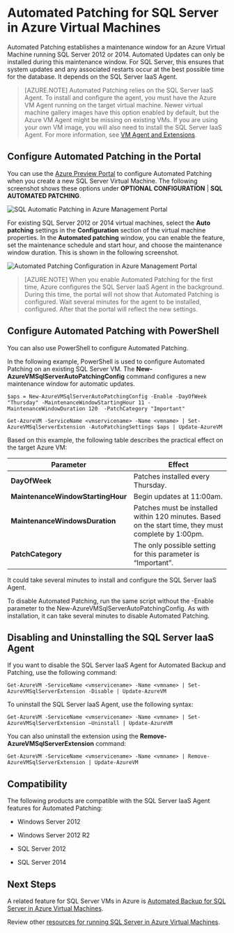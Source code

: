<properties
   pageTitle="Automated SQL Server Patching in VMs | Windows Azure"
   description="Explains the Automated Patching feature for SQL Server Virtual Machines running in Azure."
   services="virtual-machines"
   documentationCenter="na"
   authors="rothja"
   manager="jeffreyg"
   editor="monicar"
   tags="azure-resource-manager" />
<tags
	ms.service="virtual-machines"
	ms.date="08/05/2015"
	wacn.date=""/>

# Automated Patching for SQL Server in Azure Virtual Machines
<!-- deleted by customization

[AZURE.INCLUDE [learn-about-deployment-models](../includes/learn-about-deployment-models-classic-include.md)] Resource Manager model.

-->

Automated Patching establishes a maintenance window for an Azure Virtual Machine running SQL Server 2012 or 2014. Automated Updates can only be installed during this maintenance window. For SQL Server, this ensures that system updates and any associated restarts occur at the best possible time for the database. It depends on the SQL Server IaaS Agent.

>[AZURE.NOTE] Automated Patching relies on the SQL Server IaaS Agent. To install and configure the agent, you must have the Azure VM Agent running on the target virtual machine. Newer virtual machine gallery images have this option enabled by default, but the Azure VM Agent might be missing on existing VMs. If you are using your own VM image, you will also need to install the SQL Server IaaS Agent. For more information, see [VM Agent and Extensions](http://azure.microsoft.com/blog/2014/04/15/vm-agent-and-extensions-part-2/).

## Configure Automated Patching in the Portal

You can use the [Azure Preview <!-- deleted by customization Portal](https://portal.azure.com/) --><!-- keep by customization: begin --> Portal](https://manage.windowsazure.cn/) <!-- keep by customization: end --> to configure Automated Patching when you create a new SQL Server Virtual Machine. The following screenshot shows these options under **OPTIONAL CONFIGURATION** | **SQL AUTOMATED PATCHING**.

![SQL Automatic Patching in Azure Management Portal](./media/virtual-machines-sql-server-automated-patching/IC778484.jpg)

For existing SQL Server 2012 or 2014 virtual machines, select the **Auto patching** settings in the **Configuration** section of the virtual machine properties. In the **Automated patching** window, you can enable the feature, set the maintenance schedule and start hour, and choose the maintenance window duration. This is shown in the following screenshot.

![Automated Patching Configuration in Azure Management Portal](./media/virtual-machines-sql-server-automated-patching/IC792132.jpg)

>[AZURE.NOTE] When you enable Automated Patching for the first time, Azure configures the SQL Server IaaS Agent in the background. During this time, the portal will not show that Automated Patching is configured. Wait several minutes for the agent to be installed, configured. After that the portal will reflect the new settings.

## Configure Automated Patching with PowerShell

You can also use PowerShell to configure Automated Patching.

In the following example, PowerShell is used to configure Automated Patching on an existing SQL Server VM. The **New-AzureVMSqlServerAutoPatchingConfig** command configures a new maintenance window for automatic updates.

    $aps = New-AzureVMSqlServerAutoPatchingConfig -Enable -DayOfWeek "Thursday" -MaintenanceWindowStartingHour 11 -MaintenanceWindowDuration 120  -PatchCategory "Important"

    Get-AzureVM -ServiceName <vmservicename> -Name <vmname> | Set-AzureVMSqlServerExtension -AutoPatchingSettings $aps | Update-AzureVM

Based on this example, the following table describes the practical effect on the target Azure VM:

|Parameter|Effect|
|---|---|
|**DayOfWeek**|Patches installed every Thursday.|
|**MaintenanceWindowStartingHour**|Begin updates at 11:00am.|
|**MaintenanceWindowsDuration**|Patches must be installed within 120 minutes. Based on the start time, they must complete by 1:00pm.|
|**PatchCategory**|The only possible setting for this parameter is “Important”.|

It could take several minutes to install and configure the SQL Server IaaS Agent.

To disable Automated Patching, run the same script without the -Enable parameter to the New-AzureVMSqlServerAutoPatchingConfig. As with installation, it can take several minutes to disable Automated Patching.

## Disabling and Uninstalling the SQL Server IaaS Agent

If you want to disable the SQL Server IaaS Agent for Automated Backup and Patching, use the following command:

    Get-AzureVM -ServiceName <vmservicename> -Name <vmname> | Set-AzureVMSqlServerExtension -Disable | Update-AzureVM

To uninstall the SQL Server IaaS Agent, use the following syntax:

    Get-AzureVM -ServiceName <vmservicename> -Name <vmname> | Set-AzureVMSqlServerExtension –Uninstall | Update-AzureVM

You can also uninstall the extension using the **Remove-AzureVMSqlServerExtension** command:

    Get-AzureVM -ServiceName <vmservicename> -Name <vmname> | Remove-AzureVMSqlServerExtension | Update-AzureVM

## Compatibility

The following products are compatible with the SQL Server IaaS Agent features for Automated Patching:

- Windows Server 2012

- Windows Server 2012 R2

- SQL Server 2012

- SQL Server 2014

## Next Steps

A related feature for SQL Server VMs in Azure is [Automated Backup for SQL Server in Azure Virtual Machines](/documentation/articles/virtual-machines-sql-server-automated-backup).

Review other [resources for running SQL Server in Azure Virtual Machines](/documentation/articles/virtual-machines-sql-server-infrastructure-services).

